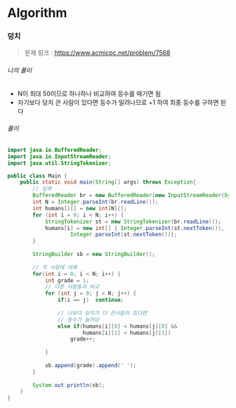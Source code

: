 # Algorithm

### 덩치

> 문제 링크 : https://www.acmicpc.net/problem/7568



###### 나의 풀이

* N이 최대 50이므로 하나하나 비교하여 등수를 매기면 됨
* 자기보다 덩치 큰 사람이 있다면 등수가 밀려나므로 +1 하여 최종 등수를 구하면 된다




###### 풀이

~~~java
import java.io.BufferedReader;
import java.io.InputStreamReader;
import java.util.StringTokenizer;

public class Main {
	public static void main(String[] args) throws Exception{
		// 입력
		BufferedReader br = new BufferedReader(new InputStreamReader(System.in));
		int N = Integer.parseInt(br.readLine());
		int humans[][] = new int[N][];
		for (int i = 0; i < N; i++) {
			StringTokenizer st = new StringTokenizer(br.readLine());
			humans[i] = new int[] { Integer.parseInt(st.nextToken()), 
					Integer.parseInt(st.nextToken())};
		}
		
		StringBuilder sb = new StringBuilder();
		
		// 각 사람에 대해
		for(int i = 0; i < N; i++) {
			int grade = 1;
			// 다른 사람들과 비교
			for (int j = 0; j < N; j++) {
				if(i == j)	continue;
				
				// 나보다 덩치가 더 큰사람이 있다면
				// 등수가 늘어남
				else if(humans[i][0] < humans[j][0] &&
						humans[i][1] < humans[j][1])
					grade++;
					
			}
			
			sb.append(grade).append(' ');
		}
		
		System.out.println(sb);
	}
}
~~~